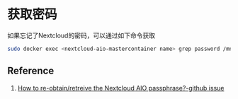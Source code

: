 # 获取密码

如果忘记了Nextcloud的密码，可以通过如下命令获取  
```bash
sudo docker exec <nextcloud-aio-mastercontainer name> grep password /mnt/docker-aio-config/data/configuration.json
```

## Reference
1. [How to re-obtain/retreive the Nextcloud AIO passphrase?-github issue](https://github.com/nextcloud/all-in-one/discussions/1786)